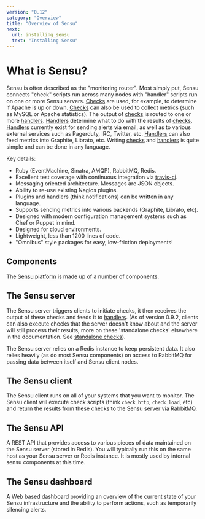 ```yaml
---
version: "0.12"
category: "Overview"
title: "Overview of Sensu"
next:
  url: installing_sensu
  text: "Installing Sensu"
---
```


# What is Sensu?

Sensu is often described as the "monitoring router". Most simply put, Sensu 
connects "check" scripts run across many nodes with "handler" scripts run on 
one or more Sensu servers. [Checks](checks) are used, for example, to determine 
if Apache is up or down. [Checks](checks) can also be used to collect metrics 
(such as MySQL or Apache statistics). The output of [checks](checks) is routed 
to one or more [handlers](handlers). [Handlers](handlers) determine what to do 
with the results of [checks](checks). [Handlers](handlers) currently exist for 
sending alerts via email, as well as to various external services such as 
Pagerduty, IRC, Twitter, etc. [Handlers](handlers) can also feed metrics into 
Graphite, Librato, etc. Writing [checks](checks) and [handlers](handlers) is 
quite simple and can be done in any language.

Key details:

- Ruby (EventMachine, Sinatra, AMQP), RabbitMQ, Redis.
- Excellent test coverage with continuous integration via 
  [travis-ci](http://travis-ci.org/#!/sensu/sensu).
- Messaging oriented architecture. Messages are JSON objects.
- Ability to re-use existing Nagios plugins.
- Plugins and handlers (think notifications) can be written in any language.
- Supports sending metrics into various backends (Graphite, Librato, etc).
- Designed with modern configuration management systems such as Chef or Puppet 
  in mind.
- Designed for cloud environments.
- Lightweight, less than 1200 lines of code.
- "Omnibus" style packages for easy, low-friction deployments!

## Components

The [Sensu platform](https://github.com/sensu/sensu) is made up of a number of 
components.

## The Sensu server

The Sensu server triggers clients to initiate checks, it then receives
the output of these checks and feeds it to [handlers](handlers). (As of version 
0.9.2, clients can also execute checks that the server doesn't know about and 
the server will still process their results, more on these 'standalone checks' 
elsewhere in the documentation. See 
[standalone checks](adding_a_standalone_check)).

The Sensu server relies on a Redis instance to keep persistent data. It also
relies heavily (as do most Sensu components) on access to RabbitMQ for
passing data between itself and Sensu client nodes.

## The Sensu client

The Sensu client runs on all of your systems that you want to monitor.
The Sensu client will execute check scripts (think `check_http`,
`check_load`, etc) and return the results from these checks to
the Sensu server via RabbitMQ.

## The Sensu API

A REST API that provides access to various pieces of data maintained on
the Sensu server (stored in Redis). You will typically run this on the same
host as your Sensu server or Redis instance. It is mostly used by
internal sensu components at this time.

## The Sensu dashboard

A Web based dashboard providing an overview of the current state of your Sensu
infrastructure and the ability to perform actions, such as temporarily
silencing alerts.
